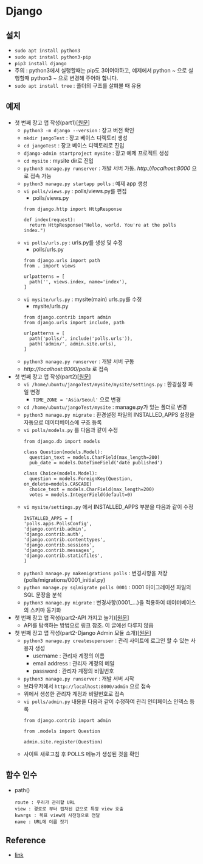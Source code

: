 # Django

## 설치
- `sudo apt install python3`
- `sudo apt install python3-pip`
- `pip3 install django`
- 주의 : python3에서 실행할때는 pip도 3이어야하고, 예제에서 python ~ 으로 실행할때 python3 ~ 으로 변경해 주어야 합니다.
- `sudo apt install tree` : 폴더의 구조를 살펴볼 때 유용

## 예제
- 첫 번째 장고 앱 작성(part1)[[원문](https://docs.djangoproject.com/ko/2.1/intro/tutorial01/)]
  - `python3 -m django --version` : 장고 버전 확인
  - `mkdir jangoTest` : 장고 베이스 디렉토리 생성
  - `cd jangoTest` : 장고 베이스 디렉토리로 진입
  - `django-admin startproject mysite` : 장고 예제 프로젝트 생성
  - `cd mysite` : mysite dir로 진입
  - `python3 manage.py runserver` : 개발 서버 가동. *http://localhost:8000* 으로 접속 가능
  - `python3 manage.py startapp polls` : 예제 app 생성
  - `vi polls/views.py` : polls/views.py를 편집
    - polls/views.py
    ```
    from django.http import HttpResponse

    def index(request):
      return HttpResponse("Hello, world. You're at the polls index.")
    ```
  - `vi polls/urls.py` : urls.py를 생성 및 수정
    - polls/urls.py
    ```
    from django.urls import path
    from . import views

    urlpatterns = [
      path('', views.index, name='index'),
    ]
    ```
  - `vi mysite/urls.py` : mysite(main) urls.py를 수정
    - mysite/urls.py
    ```
    from django.contrib import admin
    from django.urls import include, path

    urlpatterns = [
      path('polls/', include('polls.urls')),
      path('admin/', admin.site.urls),
    ]
    ```
  - `python3 manage.py runserver` : 개발 서버 구동
  - *http://localhost:8000/polls* 로 접속
- 첫 번째 장고 앱 작성(part2)[[원문](https://docs.djangoproject.com/ko/2.1/intro/tutorial02/)]  
  - `vi /home/ubuntu/jangoTest/mysite/mysite/settings.py` : 환경설정 파일 변경
    - `TIME_ZONE = 'Asia/Seoul'` 으로 변경
  - `cd /home/ubuntu/jangoTest/mysite` : manage.py가 있는 폴더로 변경
  - `python3 manage.py migrate` : 환경설정 파일의 INSTALLED_APPS 설정을 자동으로 데이터베이스에 구조 등록
  - `vi polls/models.py` 를 다음과 같이 수정
    ```
    from django.db import models

    class Question(models.Model):
      question_text = models.CharField(max_length=200)
      pub_date = models.DateTimeField('date published')

    class Choice(models.Model):
      question = models.ForeignKey(Question, on_delete=models.CASCADE)
      choice_text = models.CharField(max_length=200)
      votes = models.IntegerField(default=0)
    ```
  - `vi mysite/settings.py` 에서 INSTALLED_APPS 부분을 다음과 같이 수정
    ```
    INSTALLED_APPS = [
    'polls.apps.PollsConfig',
    'django.contrib.admin',
    'django.contrib.auth',
    'django.contrib.contenttypes',
    'django.contrib.sessions',
    'django.contrib.messages',
    'django.contrib.staticfiles',
    ]
    ```
  - `python3 manage.py makemigrations polls` : 변경사항을 저장(polls/migrations/0001_initial.py)
  - `python manage.py sqlmigrate polls 0001` : 0001 마이그레이션 파일의 SQL 문장을 분석
  - `python3 manage.py migrate` : 변경사항(0001_...)을 적용하여 데이터베이스의 스키마 동기화
- 첫 번째 장고 앱 작성(part2-API 가지고 놀기)[[원문](https://docs.djangoproject.com/ko/2.1/intro/tutorial02/)]
  - API를 탐색하는 방법으로 링크 참조. 이 글에선 다루지 않음
- 첫 번째 장고 앱 작성(part2-Django Admin 모듈 소개)[[원문](https://docs.djangoproject.com/ko/2.1/intro/tutorial02/)]
  - `python3 manage.py createsuperuser` : 관리 사이트에 로그인 할 수 있는 사용자 생성
    - username : 관리자 계정의 이름
    - email address : 관리자 계정의 메일
    - password : 관리자 계정의 비밀번호
  - `python3 manage.py runserver` : 개발 서버 시작
  - 브라우저에서 `http://localhost:8000/admin` 으로 접속
  - 위에서 생성한 관리자 계정과 비밀번호로 접속
  - `vi polls/admin.py` 내용을 다음과 같이 수정하여 관리 인터페이스 인덱스 등록
    ```
    from django.contrib import admin

    from .models import Question

    admin.site.register(Question)
    ```
  - 사이트 새로고침 후 POLLS 메뉴가 생성된 것을 확인

## 함수 인수
- path()
  ```
  route : 우리가 관리할 URL
  view : 경로로 부터 캡처된 값으로 특정 view 호출
  kwargs : 목표 view에 사전형으로 전달
  name : URL에 이름 짓기
  ```

## Reference
- [link](https://docs.djangoproject.com/ko/2.1/intro/tutorial01/)
